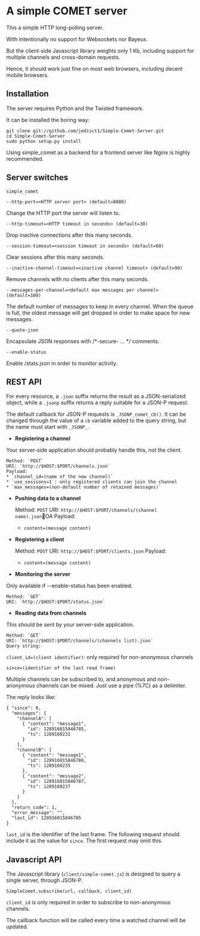 A simple COMET server
=====================

This a simple HTTP long-polling server.

With intentionally no support for Websockets nor Bayeux.

But the client-side Javascript library weights only 1 Kb, including
support for multiple channels and cross-domain requests.

Hence, it should work just fine on most web browsers, including
decent mobile browsers.


Installation
------------

The server requires Python and the Twisted framework.

It can be installed the boring way:

    git clone git://github.com/jedisct1/Simple-Comet-Server.git
    cd Simple-Comet-Server
    sudo python setup.py install    
    
Using simple_comet as a backend for a frontend server like Nginx is
highly recommended.
    

Server switches
---------------

`simple_comet`
    
    --http-port=<HTTP server port> (default=8080)

Change the HTTP port the server will listen to.

    --http-timeout=<HTTP timeout in seconds> (default=30)

Drop inactive connections after this many seconds.

    --session-timeout=<session timeout in seconds> (default=60)

Clear sessions after this many seconds.

    --inactive-channel-timeout=<inactive channel timeout> (default=90)

Remove channels with no clients after this many seconds.

    --messages-per-channel=<default max messages per channel> (default=100)
    
The default number of messages to keep in every channel. When the
queue is full, the oldest message will get dropped in order to make
space for new messages.
    
    --quote-json

Encapsulate JSON responses with /*-secure- ... */ comments.

    --enable-status

Enable /stats.json in order to monitor activity.


REST API
--------

For every resource, a `.json` suffix returns the result as a
JSON-serialized object, while a `.jsonp` suffix returns a reply
suitable for a JSON-P request.

The default callback for JSON-P requests is `_JSONP_comet_cb()`.
It can be changed through the value of a `cb` variable added to the
query string, but the name must start with `_JSONP_`.


* **Registering a channel**

Your server-side application should probably handle this, not the
client.

    Method: `POST`
    URI: `http://$HOST:$PORT/channels.json`
    Payload:
    * `channel_id=(name of the new channel)`
    * `use_sessions=1`: only registered clients can join the channel
    * `max_messages=(non-default number of retained messages)`
    
  
* **Pushing data to a channel**

    Method: `POST`
    URI: `http://$HOST:$PORT/channels/(channel name).json`OA
    Payload:
    * `content=(message content)`


* **Registering a client**

    Method: `POST`
    URI: `http://$HOST:$PORT/clients.json`
    Payload:
    * `content=(message content)`


* **Monitoring the server**

Only available if --enable-status has been enabled.

    Method: `GET`
    URI: `http://$HOST:$PORT/status.json`


* **Reading data from channels**

This should be sent by your server-side application.

    Method: `GET`
    URI: `http://$HOST:$PORT/channels/(channels list).json`
    Query string:
`client_id=(client identifier)`: only required for non-anonymous
channels

`since=(identifier of the last read frame)`
   
Multiple channels can be subscribed to, and anonymous and non-anonymous
channels can be mixed. Just use a pipe (%7C) as a delimiter.

The reply looks like:

    { "since": 0,
      "messages": {
        "channelA": [
          { "content": "message1",
            "id": 128916015846785,
            "ts": 1289160231
          }
        ],
        "channelB": [
          { "content": "message1",
            "id": 128916015846786,
            "ts": 1289160235
          },
          { "content": "message2",
            "id": 128916015846787,
            "ts": 1289160237
          }
        ]        
      },
      "return_code": 1,
      "error_message": "",
      "last_id": 128916015846785
    }

`last_id` is the identifier of the last frame. The following request
should include it as the value for `since`.
The first request may omit this.


Javascript API
--------------

The Javascript library (`client/simple-comet.js`) is designed to query a single server, through JSON-P.

    SimpleComet.subscribe(url, callback, client_id)
    
`client_id` is only required in order to subscribe to non-anonymous
channels.

The callback function will be called every time a watched channel will
be updated.


